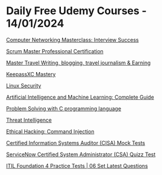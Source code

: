 # Daily Free Udemy Courses - 14/01/2024

[Computer Networking Masterclass: Interview Success](https://www.udemy.com/course/computer-networking-masterclass-interview-success/?couponCode=EDF375163D1FA56B8122)
[Scrum Master Professional Certification](https://www.udemy.com/course/professional-scrum-master-assessment-psma/?couponCode=F4582ED37AB27BC15BC0)
[Master Travel Writing, blogging, travel journalism & Earning](https://www.udemy.com/course/master-travel-writing-blogging-travel-journalism-earning/?couponCode=183E4259E909D6A04A19)
[KeepassXC Mastery](https://www.udemy.com/course/keepassxc-mastery/?couponCode=MILITO)
[Linux Security](https://www.udemy.com/course/linux-security-best-practices/?couponCode=MILITO)
[Artificial Intelligence and Machine Learning: Complete Guide](https://www.udemy.com/course/artificial-intelligence-and-machine-learning-complete-guide/?couponCode=FC02F82F4E16D9F23CDC)
[Problem Solving with C programming language](https://www.udemy.com/course/problem-solving-with-c-programming-language/?couponCode=B80189E9B9DF3F995D77)
[Threat Intelligence](https://www.udemy.com/course/threat-intelligence/?couponCode=MILITO)
[Ethical Hacking: Command Injection](https://www.udemy.com/course/ethical-hacking-command-injection/?couponCode=MILITO)
[Certified Information Systems Auditor (CISA) Mock Tests](https://www.udemy.com/course/certified-information-systems-auditor-cisa-mock-tests/?couponCode=F0A6D3ABD4C9F6DE633F)
[ServiceNow Certified System Administrator (CSA) Quizz Test](https://www.udemy.com/course/servicenow-certified-system-administrator-csa-quizz-test/?couponCode=C4036C4ECFC3BBA073F2)
[ITIL Foundation 4 Practice Tests | 06 Set Latest Questions](https://www.udemy.com/course/itil-foundation-4-practice-tests-06-set-latest-questions/?couponCode=78D879401C5263C83144)
